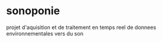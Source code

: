 # sonoponie

projet d'aquisition et de traitement en temps reel de donnees environnementales vers du son
